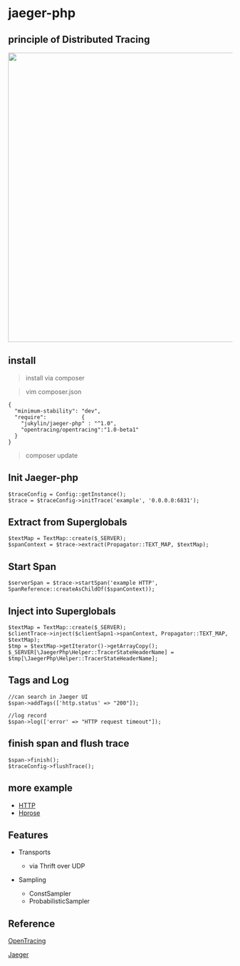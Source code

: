 # jaeger-php

## principle of Distributed Tracing

<img src="https://upload.cc/i/OhsjA0.jpg" width="700px" height="650px" />

## install
> install via composer

> vim composer.json 

```
{
  "minimum-stability": "dev",
  "require":           {
    "jukylin/jaeger-php" : "^1.0",
    "opentracing/opentracing":"1.0-beta1"
  }
}
```

> composer update


## Init Jaeger-php

```
$traceConfig = Config::getInstance();
$trace = $traceConfig->initTrace('example', '0.0.0.0:6831');
```

## Extract from Superglobals

```
$textMap = TextMap::create($_SERVER);
$spanContext = $trace->extract(Propagator::TEXT_MAP, $textMap);
```

## Start Span

```
$serverSpan = $trace->startSpan('example HTTP', SpanReference::createAsChildOf($spanContext));

```

## Inject into Superglobals

```
$textMap = TextMap::create($_SERVER);
$clientTrace->inject($clientSapn1->spanContext, Propagator::TEXT_MAP, $textMap);
$tmp = $textMap->getIterator()->getArrayCopy();
$_SERVER[\JaegerPhp\Helper::TracerStateHeaderName] = $tmp[\JaegerPhp\Helper::TracerStateHeaderName];

```


## Tags and Log

```
//can search in Jaeger UI
$span->addTags(['http.status' => "200"]);

//log record
$span->log(['error' => "HTTP request timeout"]);

```

## finish span and flush trace 

```
$span->finish();
$traceConfig->flushTrace();
```

##  more example

- [HTTP](https://github.com/jukylin/jaeger-php/blob/master/example/HTTP.php)
- [Hprose](https://github.com/jukylin/blog/blob/master/%E8%B7%A8%E8%AF%AD%E8%A8%80%E5%88%86%E5%B8%83%E5%BC%8F%E8%BF%BD%E8%B8%AA%E7%B3%BB%E7%BB%9FJaeger%E4%BD%BF%E7%94%A8%E4%BB%8B%E7%BB%8D%E5%92%8C%E6%A1%88%E4%BE%8B%E3%80%90PHP%20%20%20Hprose%20%20%20Go%E3%80%91.md#跨语言调用案例)

## Features

- Transports
    - via Thrift over UDP
    
- Sampling
    - ConstSampler
    - ProbabilisticSampler



## Reference

[OpenTracing](http://opentracing.io/)

[Jaeger](https://uber.github.io/jaeger/)
